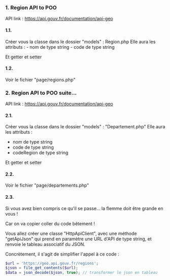 
### 1. Region API to POO

API link : https://api.gouv.fr/documentation/api-geo

#### 1.1.

Créer vous la classe dans le dossier "models" : Region.php
Elle aura les attributs :
    - nom de type string
    - code de type string

Et getter et setter

#### 1.2.

Voir le fichier "page/regions.php"

### 2. Region API to POO suite...

API link : https://api.gouv.fr/documentation/api-geo

#### 2.1.

Créer vous la classe dans le dossier "models" : "Departement.php"
Elle aura les attributs :
- nom de type string
- code de type string
- codeRegion de type string

Et getter et setter

#### 2.2.

Voir le fichier "page/departements.php"

#### 2.3.

Si vous avez bien compris ce qu'il se passe... la flemme doit être grande en vous !

Car on va copier coller du code bêtement !

Vous allez créer une classe "HttpApiClient", avec une méthode "getApiJson" qui prend en paramètre une URL d'API de type string, et renvoie le tableau associatif du JSON.

Concrètement, il s'agit de simplifier l'appel à ce code :

```php
$url = 'https://geo.api.gouv.fr/regions';
$json = file_get_contents($url);
$data = json_decode($json, true); // transformer le json en tableau
```




